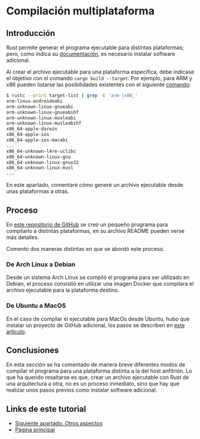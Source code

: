 # Compilación multiplataforma

## Introducción

Rust permite generar el programa ejecutable para distintas plataformas; pero, como indica su [documentación](https://rust-lang.github.io/rustup/cross-compilation.html#cross-compilation), es necesario instalar software adicional.

Al crear el archivo ejecutable para una plataforma específica, debe indicase el objetivo con el comando `cargo build --target`. Por ejemplo, para ARM y x86 pueden listarse las posibilidades existentes con el siguiente [comando](https://doc.rust-lang.org/rustc/targets/built-in.html):

```bash
$ rustc --print target-list | grep -E 'arm-|x86_'
arm-linux-androideabi
arm-unknown-linux-gnueabi
arm-unknown-linux-gnueabihf
arm-unknown-linux-musleabi
arm-unknown-linux-musleabihf
x86_64-apple-darwin
x86_64-apple-ios
x86_64-apple-ios-macabi
...
x86_64-unknown-l4re-uclibc
x86_64-unknown-linux-gnu
x86_64-unknown-linux-gnux32
x86_64-unknown-linux-musl
...
```

En este apartado, comentaré cómo generé un archivo ejecutable desde unas plataformas a otras.

## Proceso

En [este repositorio de GitHub](https://github.com/CarlosAMolina/rust/tree/master/cross-compilation) se creó un pequeño programa para compilarlo a distintas plataformas, en su archivo README pueden verse más detalles.

Comento dos maneras distintas en que se abordó este proceso.

### De Arch Linux a Debian

Desde un sistema Arch Linux se compiló el programa para ser utilizado en Debian, el proceso consistió en utilizar una imagen Docker que compilara el archivo ejecutable para la plataforma destino.

### De Ubuntu a MacOS

En el caso de compilar el ejecutable para MacOs desde Ubuntu, hubo que instalar un proyecto de GitHub adicional, los pasos se describen en [este artículo](https://wapl.es/rust/2019/02/17/rust-cross-compile-linux-to-macos.html).

## Conclusiones

En esta sección se ha comentado de manera breve diferentes modos de compilar el programa para una plataforma distinta a la del host anfitrión. Lo que ha querido resaltarse es que, crear un archivo ejecutable con Rust de una arquitectura a otra, no es un proceso inmediato, sino que hay que realizar unos pasos previos como instalar software adicional.

## Links de este tutorial

- [Siguiente apartado. Otros aspectos](12-other-aspects.html)
- [Página principal](introduction.html)

